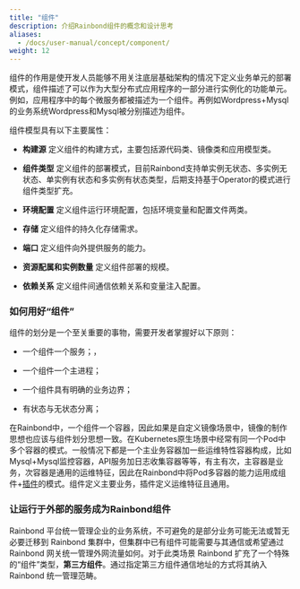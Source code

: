 ```yaml
---
title: "组件"
description: 介绍Rainbond组件的概念和设计思考
aliases:
  - /docs/user-manual/concept/component/
weight: 12
---
```


组件的作用是使开发人员能够不用关注底层基础架构的情况下定义业务单元的部署模式，组件描述了可以作为大型分布式应用程序的一部分进行实例化的功能单元。例如，应用程序中的每个微服务都被描述为一个组件。再例如Wordpress+Mysql的业务系统Wordpress和Mysql被分别描述为组件。

组件模型具有以下主要属性：

* <b>构建源</b> 定义组件的构建方式，主要包括源代码类、镜像类和应用模型类。

* <b>组件类型</b> 定义组件的部署模式，目前Rainbond支持单实例无状态、多实例无状态、单实例有状态和多实例有状态类型，后期支持基于Operator的模式进行组件类型扩充。

* <b>环境配置</b> 定义组件运行环境配置，包括环境变量和配置文件两类。

* <b>存储</b> 定义组件的持久化存储需求。

* <b>端口</b> 定义组件向外提供服务的能力。

* <b>资源配属和实例数量</b> 定义组件部署的规模。

* <b>依赖关系</b> 定义组件间通信依赖关系和变量注入配置。

### 如何用好“组件”

组件的划分是一个至关重要的事物，需要开发者掌握好以下原则：

* 一个组件一个服务；，

* 一个组件一个主进程；

* 一个组件具有明确的业务边界；

* 有状态与无状态分离；

在Rainbond中，一个组件一个容器，因此如果是自定义镜像场景中，镜像的制作思想也应该与组件划分思想一致。在Kubernetes原生场景中经常有同一个Pod中多个容器的模式。一般情况下都是一个主业务容器加一些运维特性容器构成，比如Mysql+Mysql监控容器，API服务加日志收集容器等等，有主有次，主容器是业务，次容器是通用的运维特征，因此在Rainbond中将Pod多容器的能力运用成组件+[插件](../plugin)的模式。组件定义主要业务，插件定义运维特征且通用。

### 让运行于外部的服务成为Rainbond组件

Rainbond 平台统一管理企业的业务系统，不可避免的是部分业务可能无法或暂无必要迁移到 Rainbond 集群中，但集群中已有组件可能需要与其通信或希望通过Rainbond 网关统一管理外网流量如何。对于此类场景 Rainbond 扩充了一个特殊的“组件”类型，<b>第三方组件</b>。通过指定第三方组件通信地址的方式将其纳入Rainbond 统一管理范畴。